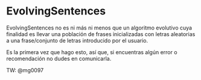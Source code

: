 # EvolvingSentences
EvolvingSentences no es ni más ni menos que un algoritmo evolutivo cuya finalidad es llevar una población de
frases inicializadas con letras aleatorias a una frase/conjunto de letras introducido por el usuario.

Es la primera vez que hago esto, así que, si encuentras algún error o recomendación no dudes en comunicarla.

TW: @mg0097

